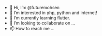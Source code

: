 - 👋 Hi, I’m @futuremohsen
- 👀 I’m interested in php, python and internet!
- 🌱 I’m currently learning flutter.
- 💞️ I’m looking to collaborate on ...
- 📫 How to reach me ...

<!---
futuremohsen/futuremohsen is a ✨ special ✨ repository because its `README.md` (this file) appears on your GitHub profile.
You can click the Preview link to take a look at your changes.
--->
